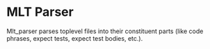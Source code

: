 MLT Parser
==========

Mlt_parser parses toplevel files into their constituent parts (like code phrases, expect
tests, expect test bodies, etc.).
